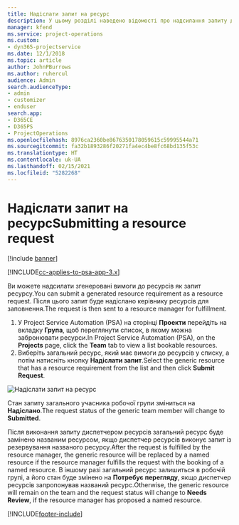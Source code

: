 ```yaml
---
title: Надіслати запит на ресурс
description: У цьому розділі наведено відомості про надсилання запиту для ресурсу проекту.
manager: kfend
ms.service: project-operations
ms.custom:
- dyn365-projectservice
ms.date: 12/1/2018
ms.topic: article
author: JohnPBurrows
ms.author: ruhercul
audience: Admin
search.audienceType:
- admin
- customizer
- enduser
search.app:
- D365CE
- D365PS
- ProjectOperations
ms.openlocfilehash: 8976ca2360be8676350178059615c59995544a71
ms.sourcegitcommit: fa32b1893286f20271fa4ec4be8fc68bd135f53c
ms.translationtype: HT
ms.contentlocale: uk-UA
ms.lasthandoff: 02/15/2021
ms.locfileid: "5282268"
---
```

# <a name="submitting-a-resource-request"></a><span data-ttu-id="f04d5-103">Надіслати запит на ресурс</span><span class="sxs-lookup"><span data-stu-id="f04d5-103">Submitting a resource request</span></span>

[!include [banner](../includes/psa-now-project-operations.md)]

[!INCLUDE[cc-applies-to-psa-app-3.x](../includes/cc-applies-to-psa-app-3x.md)]

<span data-ttu-id="f04d5-104">Ви можете надсилати згенеровані вимоги до ресурсів як запит ресурсу.</span><span class="sxs-lookup"><span data-stu-id="f04d5-104">You can submit a generated resource requirement as a resource request.</span></span> <span data-ttu-id="f04d5-105">Після цього запит буде надіслано керівнику ресурсів для заповнення.</span><span class="sxs-lookup"><span data-stu-id="f04d5-105">The request is then sent to a resource manager for fulfillment.</span></span>

1. <span data-ttu-id="f04d5-106">У Project Service Automation (PSA) на сторінці **Проекти** перейдіть на вкладку **Група**, щоб переглянути список, в якому можна забронювати ресурси.</span><span class="sxs-lookup"><span data-stu-id="f04d5-106">In Project Service Automation (PSA), on the **Projects** page, click the **Team** tab to view a list bookable resources.</span></span> 
2. <span data-ttu-id="f04d5-107">Виберіть загальний ресурс, який має вимоги до ресурсів у списку, а потім натисніть кнопку **Надіслати запит**.</span><span class="sxs-lookup"><span data-stu-id="f04d5-107">Select the generic resource that has a resource requirement from the list and then click **Submit Request**.</span></span>

![Надіслати запит на ресурс](media/RM-how-to-18.png)

<span data-ttu-id="f04d5-109">Стан запиту загального учасника робочої групи зміниться на **Надіслано**.</span><span class="sxs-lookup"><span data-stu-id="f04d5-109">The request status of the generic team member will change to **Submitted**.</span></span>

<span data-ttu-id="f04d5-110">Після виконання запиту диспетчером ресурсів загальний ресурс буде замінено названим ресурсом, якщо диспетчер ресурсів виконує запит із резервування названого ресурсу.</span><span class="sxs-lookup"><span data-stu-id="f04d5-110">After the request is fulfilled by the resource manager, the generic resource will be replaced by a named resource if the resource manager fulfills the request with the booking of a named resource.</span></span> <span data-ttu-id="f04d5-111">В іншому разі загальний ресурс залишиться в робочій групі, а його стан буде змінено на **Потребує перегляду**, якщо диспетчер ресурсів запропонував названий ресурс.</span><span class="sxs-lookup"><span data-stu-id="f04d5-111">Otherwise, the generic resource will remain on the team and the request status will change to **Needs Review**, if the resource manager has proposed a named resource.</span></span>


[!INCLUDE[footer-include](../includes/footer-banner.md)]